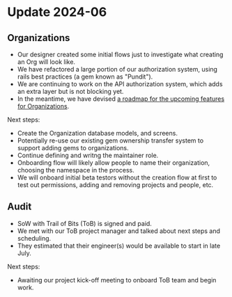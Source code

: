 # Update 2024-06

## Organizations

* Our designer created some initial flows just to investigate what creating an Org will look like.
* We have refactored a large portion of our authorization system, using rails best practices (a gem known as "Pundit").
* We are continuing to work on the API authorization system, which adds an extra layer but is not blocking yet.
* In the meantime, we have devised [a roadmap for the upcoming features for Organizations][1].

Next steps:

* Create the Organization database models, and screens.
* Potentially re-use our existing gem ownership transfer system to support adding gems to organizations.
* Continue defining and writng the maintainer role.
* Onboarding flow will likely allow people to name their organization, choosing the namespace in the process.
* We will onboard initial beta testors without the creation flow at first to test out permissions, adding and removing projects and people, etc.

## Audit

* SoW with Trail of Bits (ToB) is signed and paid.
* We met with our ToB project manager and talked about next steps and scheduling.
* They estimated that their engineer(s) would be available to start in late July.

Next steps:

* Awaiting our project kick-off meeting to onboard ToB team and begin work.

[1]: https://docs.google.com/document/d/1YTNNiqxORDik5_cuIkK-3VsKuBafGLXN3gSUFZr9kV4/edit?usp=sharing